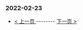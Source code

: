 ### 2022-02-23 
 

- [ < 上一页 ](https://github.com/able8/weibo-hot-record/blob/master/2022-02-22.md) -------- [ 下一页 > ](https://github.com/able8/weibo-hot-record/blob/master/2022-02-24.md)